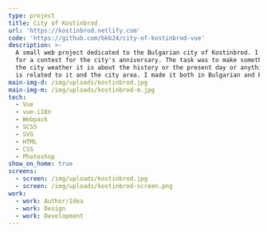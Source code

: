 ```yaml
---
type: project
title: City of Kostinbrod
url: 'https://kostinbrod.netlify.com'
code: 'https://github.com/bkb24/city-of-kostinbrod-vue'
description: >-
  A small web project dedicated to the Bulgarian city of Kostinbrod. I made it
  for a contest for the city's anniversary. The task was to make something about
  the city weather it is about the history or the present day or anything that
  is related to it and the city area. I made it both in Bulgarian and English.
main-img-d: /img/uploads/kostinbrod.jpg
main-img-m: /img/uploads/kostinbrod-m.jpg
tech:
  - Vue
  - vue-i18n
  - Webpack
  - SCSS
  - SVG
  - HTML
  - CSS
  - Photoshop
show_on_home: true
screens:
  - screen: /img/uploads/kostinbrod.jpg
  - screen: /img/uploads/kostinbrod-screen.png
work:
  - work: Author/Idea
  - work: Design
  - work: Development
---
```


